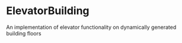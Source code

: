 # ElevatorBuilding
An implementation of elevator functionality on dynamically generated building floors

